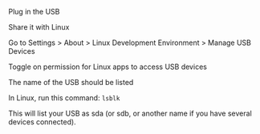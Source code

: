 Plug in the USB

Share it with Linux

Go to Settings > About > Linux Development Environment > Manage USB Devices

Toggle on permission for Linux apps to access USB devices

The name of the USB should be listed

In Linux, run this command:
`lsblk`

This will list your USB as sda (or sdb, or another name if you have several devices connected).
